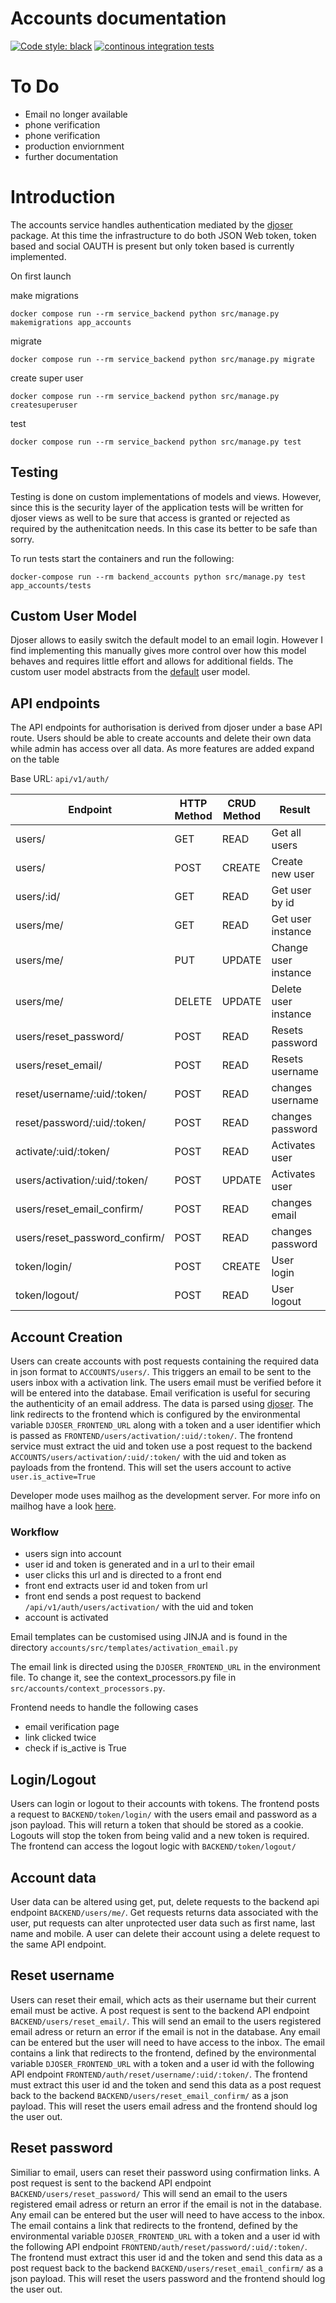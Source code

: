 # Accounts documentation
<!-- badges: start -->
[![Code style: black](https://img.shields.io/badge/code%20style-black-000000.svg)](https://github.com/psf/black)
[![continous integration tests](https://github.com/JamesGallant/django_react/actions/workflows/CI.yml/badge.svg)](https://github.com/JamesGallant/django_react/actions/workflows/CI.yml)
<!-- badges: stop -->
# To Do
 - Email no longer available
 - phone verification
 - phone verification
 - production enviornment
 - further documentation

# Introduction
The accounts service handles authentication mediated by the [djoser](https://djoser.readthedocs.io/en/latest/introduction.html)
package. At this time the infrastructure to do both JSON Web token, token based and social OAUTH is present but only token
based is currently implemented.  

On first launch

make migrations
```
docker compose run --rm service_backend python src/manage.py makemigrations app_accounts
```

migrate
```
docker compose run --rm service_backend python src/manage.py migrate
```

create super user
```
docker compose run --rm service_backend python src/manage.py createsuperuser
```

test
```
docker compose run --rm service_backend python src/manage.py test
```
## Testing
Testing is done on custom implementations of models and views. However, since this is the security layer of the application
tests will be written for djoser views as well to be sure that access is granted or rejected as required by the authenitcation
needs. In this case its better to be safe than sorry.

To run tests start the containers and run the following:
```
docker-compose run --rm backend_accounts python src/manage.py test app_accounts/tests
```

## Custom User Model
Djoser allows to easily switch the default model to an email login. However I find implementing this manually 
gives more control over how this model behaves and requires little effort and allows for additional fields. The 
custom user model abstracts from the [default](https://docs.djangoproject.com/en/3.1/ref/contrib/auth/) user model. 

    
## API endpoints
The API endpoints for authorisation is derived from djoser under a base API route. Users should be able to create
accounts and delete their own data while admin has access over all data. As more features are added expand on the
table

Base URL: `api/v1/auth/`

|Endpoint                                   | HTTP Method | CRUD Method  | Result               | Permission      | Service |
|-------------------------------------------|------------|--------------|----------------------|-----------------|----------|
|users/                                     | GET        | READ         | Get all users        | Admin           | Accounts |
|users/                                     | POST       | CREATE       | Create new user      | Any             | Accounts |
|users/:id/                                 | GET        | READ         | Get user by id       | User & Admin    | Accounts |
|users/me/                                  | GET        | READ         | Get user instance    | User            | Accounts |
|users/me/                                  | PUT        | UPDATE       | Change user instance | User            | Accounts |
|users/me/                                  | DELETE     | UPDATE       | Delete user instance | User            | Accounts |
|users/reset_password/                      | POST       | READ         | Resets password      | User            | Accounts |
|users/reset_email/                         | POST       | READ         | Resets username      | User            | Accounts |
|reset/username/:uid/:token/           | POST       | READ         | changes username     | User            | Email    |
|reset/password/:uid/:token/           | POST       | READ         | changes password     | User            | Email    |
|activate/:uid/:token/                 | POST       | READ         | Activates user       | User            | Email    |
|users/activation/:uid/:token/              | POST       | UPDATE       | Activates user       | User            | Frontend |
|users/reset_email_confirm/                 | POST       | READ         | changes email        | User            | Frontend |
|users/reset_password_confirm/              | POST       | READ         | changes password     | User            | Frontend |
|token/login/                               | POST       | CREATE       | User login           | User            | Accounts |
|token/logout/                              | POST       | READ         | User logout          | User            | Accounts |

## Account Creation
Users can create accounts with post requests containing the required data in json format to `ACCOUNTS/users/`. This triggers an 
email to be sent to the users inbox with a activation link. The users email must be verified before it will be entered 
into the database. Email verification is useful for securing the authenticity of an email address. The data is parsed 
using [djoser](https://djoser.readthedocs.io/en/latest/settings.html#send-activation-email). The link redirects to the 
frontend which is configured by the environmental variable `DJOSER_FRONTEND_URL` along with a token and a user identifier
which is passed as  `FRONTEND/users/activation/:uid/:token/`. The frontend service must extract the uid and token use a post request
to the backend `ACCOUNTS/users/activation/:uid/:token/` with the uid and token as payloads from the frontend. This will set
the users account to active `user.is_active=True` 

Developer mode uses mailhog as the development server. For more info on mailhog have a look [here](https://github.com/mailhog/MailHog). 

### Workflow
 - users sign into account
 - user id and token is generated and in a url to their email
 - user clicks this url and is directed to a front end
 - front end extracts user id and token from url
 - front end sends a post request to backend `/api/v1/auth/users/activation/` with the uid and token
 - account is activated
 
 Email templates can be customised using JINJA and is found in the directory `accounts/src/templates/activation_email.py`
 
 The email link is directed using the `DJOSER_FRONTEND_URL` in the environment file. To change it, see the 
 context_processors.py file in `src/accounts/context_processors.py`. 
 
 Frontend needs to handle the following cases
 - email verification page
 - link clicked twice
 - check if is_active is True

## Login/Logout

Users can login or logout to their accounts with tokens. The frontend posts a request to `BACKEND/token/login/` with
the users email and password as a json payload. This will return a token that should be stored as a cookie. Logouts will
stop the token from being valid and a new token is required. The frontend can access the logout logic with 
`BACKEND/token/logout/`

## Account data

User data can be altered using get, put, delete requests to the backend api endpoint `BACKEND/users/me/`. Get requests
returns data associated with the user, put requests can alter unprotected user data such as first name, last name and mobile.
A user can delete their account using a delete request to the same API endpoint.

## Reset username

Users can reset their email, which acts as their username but their current email must be active. A post request is sent 
to the backend API endpoint `BACKEND/users/reset_email/`. This will send an email to the users registered email adress or 
return an error if the email is not in the database. Any email can be entered but the user will need to have access to the inbox. 
The email contains a link that redirects to the frontend, defined by the environmental variable `DJOSER_FRONTEND_URL` with
a token and a user id with the following API endpoint `FRONTEND/auth/reset/username/:uid/:token/`. The frontend must
extract this user id and the token and send this data as a post request back to the backend `BACKEND/users/reset_email_confirm/`
as a json payload. This will reset the users email adress and the frontend should log the user out. 

## Reset password

Similiar to email, users can reset their password using confirmation links. A post request is sent to the backend API 
endpoint `BACKEND/users/reset_password/` This will send an email to the users registered email adress or 
return an error if the email is not in the database. Any email can be entered but the user will need to have access to 
the inbox. The email contains a link that redirects to the frontend, defined by the environmental variable 
`DJOSER_FRONTEND_URL` with a token and a user id with the following API endpoint 
`FRONTEND/auth/reset/password/:uid/:token/`. The frontend must extract this user id and the token and send this data as
a post request back to the backend `BACKEND/users/reset_email_confirm/` as a json payload. This will reset the users 
password and the frontend should log the user out. 
